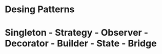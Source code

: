 <!-- @format -->

# Desing Patterns

# Singleton - Strategy - Observer - Decorator - Builder - State - Bridge
